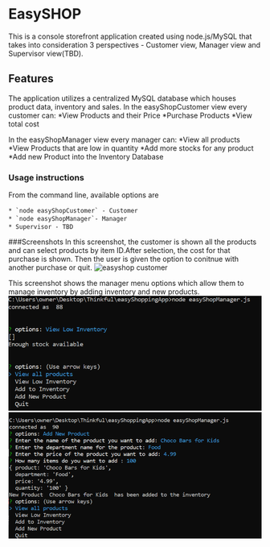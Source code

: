 # EasySHOP

This is a console storefront application created using node.js/MySQL that takes into consideration 3 perspectives - Customer view, Manager view and Supervisor view(TBD).

## Features 

The application utilizes a centralized MySQL database which houses product data, inventory and sales. 
In the easyShopCustomer view every customer can:
*View Products and their Price
*Purchase Products
*View total cost

In the easyShopManager view every manager can:
*View all products
*View Products that are low in quantity
*Add more stocks for any product
*Add new Product into the Inventory Database

### Usage instructions
From the command line, available options are

    * `node easyShopCustomer` - Customer
    * `node easyShopManager`- Manager
    * Supervisor - TBD

###Screenshots
In this screenshot, the customer is shown all the products and can select products by item ID.After selection, the cost for that purchase is shown. Then the user is given the option to conitnue with another purchase or quit.
<img width="960" alt="easyshop customer" src="./assets/images/customer1.png">


This screenshot shows the manager menu options which allow them to manage inventory by adding inventory and new products.
<img width="960" alt="easyshop manager" src="./assets/manager1.png">
<img width="960" alt="easyshop manager" src="./assets/manager2.png">

